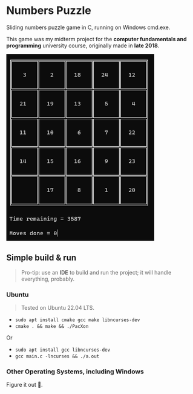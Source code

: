 # Numbers Puzzle

Sliding numbers puzzle game in C, running on Windows cmd.exe.

This game was my midterm project for the **computer fundamentals and programming** university course, originally made in **late 2018**.

![Screenshot](./Screenshot.png)

## Simple build & run

> Pro-tip: use an **IDE** to build and run the project; it will handle everything, probably.

### Ubuntu

> Tested on Ubuntu 22.04 LTS.

- `sudo apt install cmake gcc make libncurses-dev`
- `cmake . && make && ./PacXon`

Or

- `sudo apt install gcc libncurses-dev`
- `gcc main.c -lncurses && ./a.out`

### Other Operating Systems, including Windows

Figure it out :slightly_smiling_face:.